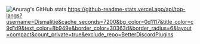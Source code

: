 ![Anurag's GitHub stats](https://github-readme-stats.vercel.app/api?username=Dismalitie&show_icons=true&theme=transparent)
https://github-readme-stats.vercel.app/api/top-langs?username=Dismalitie&cache_seconds=7200&bg_color=0d1117&title_color=c9d1d9&text_color=8b949e&border_color=30363d&border_radius=6&layout=compact&count_private=true&exclude_repo=BetterDiscordPlugins
